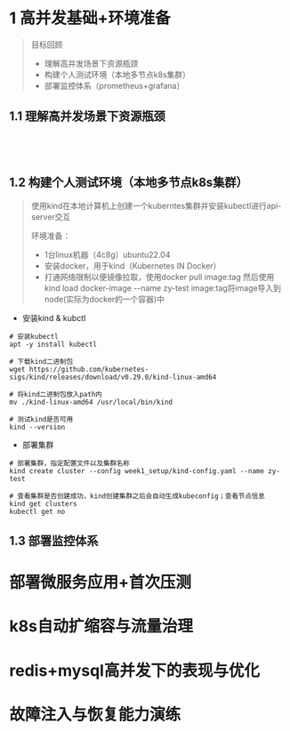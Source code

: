 # 1 高并发基础+环境准备

> 目标回顾
>
> - 理解高并发场景下资源瓶颈
> - 构建个人测试环境（本地多节点k8s集群）
> - 部署监控体系（prometheus+grafana）



## 1.1 理解高并发场景下资源瓶颈

```shell




```

## 1.2 构建个人测试环境（本地多节点k8s集群）

> 使用kind在本地计算机上创建一个kuberntes集群并安装kubectl进行api-server交互
>
> 环境准备：
>
> - 1台linux机器（4c8g）ubuntu22.04
> - 安装docker，用于kind（Kubernetes IN Docker）
> - 打通网络限制以便镜像拉取，使用docker pull image:tag  然后使用kind load docker-image --name zy-test image:tag将image导入到node(实际为docker的一个容器)中

- 安装kind & kubctl

```shell
# 安装kubectl
apt -y install kubectl

# 下载kind二进制包
wget https://github.com/kubernetes-sigs/kind/releases/download/v0.29.0/kind-linux-amd64

# 将kind二进制包放入path内
mv ./kind-linux-amd64 /usr/local/bin/kind

# 测试kind是否可用
kind --version
```

- 部署集群

```shell
# 部署集群，指定配置文件以及集群名称
kind create cluster --config week1_setup/kind-config.yaml --name zy-test

# 查看集群是否创建成功，kind创建集群之后会自动生成kubeconfig；查看节点信息
kind get clusters
kubectl get no
```

## 1.3 部署监控体系





# 部署微服务应用+首次压测










# k8s自动扩缩容与流量治理







# redis+mysql高并发下的表现与优化









# 故障注入与恢复能力演练





